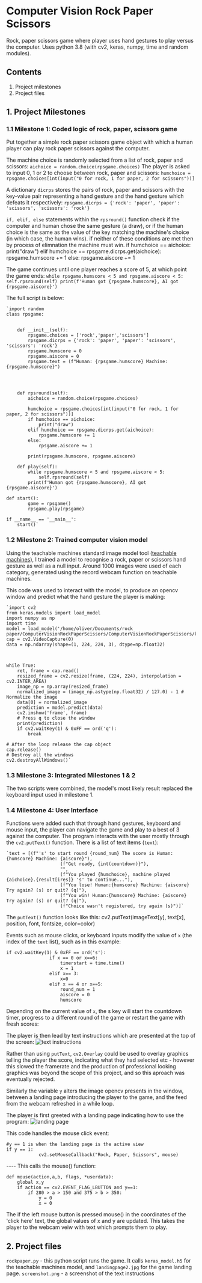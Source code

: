 # Computer Vision Rock Paper Scissors
Rock, paper scissors game where player uses hand gestures to play versus the computer.
Uses python 3.8 (with cv2, keras, numpy, time and random modules).

## Contents
1. Project milestones
2. Project files

## 1. Project Milestones

### 1.1 Milestone 1: Coded logic of rock, paper, scissors game
Put together a simple rock paper scissors game object with which a human player can play rock paper scissors against the computer. 

The machine choice is randomly selected from a list of rock, paper and scissors:
    `aichoice = random.choice(rpsgame.choices)`
The player is asked to input 0, 1 or 2 to choose between rock, paper and scissors:
    `humchoice = rpsgame.choices[int(input("0 for rock, 1 for paper, 2 for scissors"))]`

A dictionary `dicrps` stores the pairs of rock, paper and scissors with the key-value pair representing a hand gesture and the hand gesture which defeats it respectively:
`rpsgame.dicrps = {'rock': 'paper', 'paper': 'scissors', 'scissors': 'rock'}`

`if, elif, else` statements within the `rpsround()` function check if the computer and human chose the same gesture (a draw), or if the human choice is the same as the value of the key matching the machine's choice (in which case, the human wins). if neither of these conditions are met then by process of elimnation the machine must win.
    if humchoice == aichoice:
                print("draw")
            elif humchoice == rpsgame.dicrps.get(aichoice):
                rpsgame.humscore += 1
            else:
                rpsgame.aiscore += 1

The game continues until one player reaches a score of 5, at which point the game ends:
    `while rpsgame.humscore < 5 and rpsgame.aiscore < 5:
                    self.rpsround(self)
                print(f'Human got {rpsgame.humscore}, AI got {rpsgame.aiscore}')`

The full script is below:

    `import random
    class rpsgame:


        def __init__(self):
            rpsgame.choices = ['rock','paper','scissors']
            rpsgame.dicrps = {'rock': 'paper', 'paper': 'scissors', 'scissors': 'rock'}
            rpsgame.humscore = 0
            rpsgame.aiscore = 0
            rpsgame.text = (f"Human: {rpsgame.humscore} Machine: {rpsgame.humscore}")

            


        def rpsround(self):
            aichoice = random.choice(rpsgame.choices)
            
            humchoice = rpsgame.choices[int(input("0 for rock, 1 for paper, 2 for scissors"))]
            if humchoice == aichoice:
                print("draw")
            elif humchoice == rpsgame.dicrps.get(aichoice):
                rpsgame.humscore += 1
            else:
                rpsgame.aiscore += 1

            print(rpsgame.humscore, rpsgame.aiscore)

        def play(self):
            while rpsgame.humscore < 5 and rpsgame.aiscore < 5:
                self.rpsround(self)
            print(f'Human got {rpsgame.humscore}, AI got {rpsgame.aiscore}')

    def start():
            game = rpsgame()
            rpsgame.play(rpsgame)

    if __name__ == '__main__':
        start()`

### 1.2 Milestone 2: Trained computer vision model
Using the teachable machines standard image model tool ([teachable machines](https://teachablemachine.withgoogle.com/train/image)), I trained a model to recognise a rock, paper or scissors hand gesture as well as a null input. Around 1000 images were used of each category, generated using the record webcam function on teachable machines.

This code was used to interact with the model, to produce an opencv window and predict what the hand gesture the player is making:
    
    `import cv2
    from keras.models import load_model
    import numpy as np
    import time
    model = load_model('/home/oliver/Documents/rock paper/ComputerVisionRockPaperScissors/ComputerVisionRockPaperScissors/keras_model.h5')
    cap = cv2.VideoCapture(0)
    data = np.ndarray(shape=(1, 224, 224, 3), dtype=np.float32)



    while True: 
        ret, frame = cap.read()
        resized_frame = cv2.resize(frame, (224, 224), interpolation = cv2.INTER_AREA)
        image_np = np.array(resized_frame)
        normalized_image = (image_np.astype(np.float32) / 127.0) - 1 # Normalize the image
        data[0] = normalized_image
        prediction = model.predict(data)
        cv2.imshow('frame', frame)
        # Press q to close the window
        print(prediction)
        if cv2.waitKey(1) & 0xFF == ord('q'):
            break
            
    # After the loop release the cap object
    cap.release()
    # Destroy all the windows
    cv2.destroyAllWindows()`


### 1.3 Milestone 3: Integrated Milestones 1 & 2
The two scripts were combined, the model's most likely result replaced the keyboard input used in milestone 1. 

### 1.4 Milestone 4: User Interface
Functions were added such that through hand gestures, keyboard and mouse input, the player can navigate the game and play to a best of 3 against the computer. The program interacts with the user mostly through the `cv2.putText()` function. There is a list of text items (`text`):
    
    `text = [(f"'s' to start round {round_num} The score is Human:{humscore} Machine: {aiscore}"),
                        (f"Get ready, {int(countdown)}"),
                        "",
                        (f"You played {humchoice}, machine played {aichoice}.{result[ires]} 's' to continue..."),
                        (f"You lose! Human:{humscore} Machine: {aiscore}  Try again? (s) or quit? (q)"),
                        (f"You win! Human:{humscore} Machine: {aiscore}  Try again? (s) or quit? (q)"),
                        (f"Choice wasn't registered, try again (s)")]`
    
The `putText()` function looks like this:
     cv2.putText(imageText[y], text[x], position, font, fontsize, color=color)

Events such as mouse clicks, or keyboard inputs modify the value of `x` (the index of the `text` list), such as in this example:
    
    if cv2.waitKey(1) & 0xFF == ord('s'):
                    if x == 0 or x==6:
                        timerstart = time.time()
                        x = 1
                    elif x== 3:
                        x=0
                    elif x == 4 or x==5:
                        round_num = 1
                        aiscore = 0
                        humscore 

Depending on the current value of `x`, the s key will start the countdown timer, progress to a different round of the game or restart the game with fresh scores:

The player is then lead by text instructions which are presented at the top of the screen:
![text instructions](screenshot.png)

Rather than using `putText`, `cv2.Overlay` could be used to overlay graphics telling the player the score, indicating what they had selected etc - however this slowed the framerate and the production of professional looking graphics was beyond the scope of this project, and so this aproach was eventually rejected.

Similarly the variable `y` alters the image opencv presents in the window, between a landing page introducing the player to the game, and the feed from the webcam refreshed in a while loop. 

The player is first greeted with a landing page indicating how to use the program:
![landing page](landingpage2.jpg)

This code handles the mouse click event:
    
    #y == 1 is when the landing page is the active view
    if y == 1:
                cv2.setMouseCallback("Rock, Paper, Scissors", mouse)
    
---- This calls the mouse() function:

    def mouse(action,a,b, flags, *userdata):
        global x,y
        if action == cv2.EVENT_FLAG_LBUTTON and y==1:
            if 280 > a > 150 and 375 > b > 350:
                y = 0
                x = 0

The if the left mouse button is pressed mouse() in the coordinates of the 'click here' text, the global values of x and y are updated. This takes the player to the webcam veiw with text which prompts them to play.


## 2. Project files
`rockpaper.py` - this python script runs the game. It calls `keras_model.h5` for the teachable machines model, and `landingpage2.jpg` for the game landing page. 
`screenshot.png` - a screenshot of the text instructions 